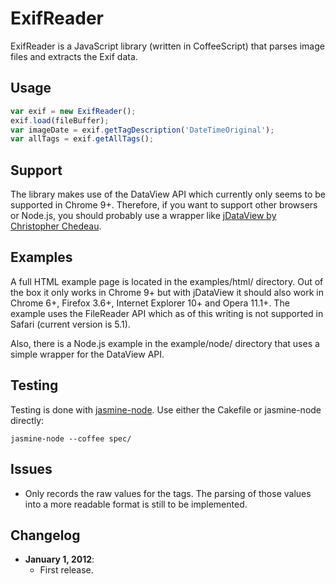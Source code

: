 ExifReader
==========

ExifReader is a JavaScript library (written in CoffeeScript) that parses image files and extracts the Exif data.

Usage
-----

```javascript
var exif = new ExifReader();
exif.load(fileBuffer);
var imageDate = exif.getTagDescription('DateTimeOriginal');
var allTags = exif.getAllTags();
```

Support
-------

The library makes use of the DataView API which currently only seems to be supported in Chrome 9+. Therefore, if you want to support other browsers or Node.js, you should probably use a wrapper like [jDataView by Christopher Chedeau](https://github.com/vjeux/jDataView/).

Examples
--------

A full HTML example page is located in the examples/html/ directory. Out of the box it only works in Chrome 9+ but with jDataView it should also work in Chrome 6+, Firefox 3.6+, Internet Explorer 10+ and Opera 11.1+. The example uses the FileReader API which as of this writing is not supported in Safari (current version is 5.1).

Also, there is a Node.js example in the example/node/ directory that uses a simple wrapper for the DataView API.

Testing
-------

Testing is done with [jasmine-node](https://github.com/mhevery/jasmine-node/). Use either the Cakefile or jasmine-node directly:

    jasmine-node --coffee spec/

Issues
------

- Only records the raw values for the tags. The parsing of those values into a more readable format is still to be implemented.

Changelog
---------

* **January 1, 2012**:
  * First release.

